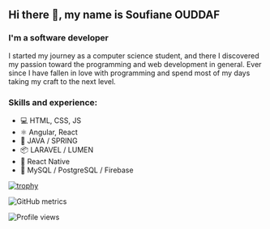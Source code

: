 ## Hi there 👋, my name is Soufiane OUDDAF
### I'm a software developer
I started my journey as a computer science student, and there I discovered my passion toward the programming and web development in general. Ever since I have fallen in love with programming and spend most of my days taking my craft to the next level.

### Skills and experience: 
* 💻 HTML, CSS, JS
* ⚛️ Angular, React
* 🍃 JAVA / SPRING
* 📦 LARAVEL / LUMEN
* 📱 React Native
* 💾 MySQL / PostgreSQL / Firebase

[![trophy](https://github-profile-trophy.vercel.app/?username=soufianeodf)](https://github.com/ryo-ma/github-profile-trophy)

![GitHub metrics](https://metrics.lecoq.io/soufianeodf) 

![Profile views](https://gpvc.arturio.dev/soufianeodf)  
